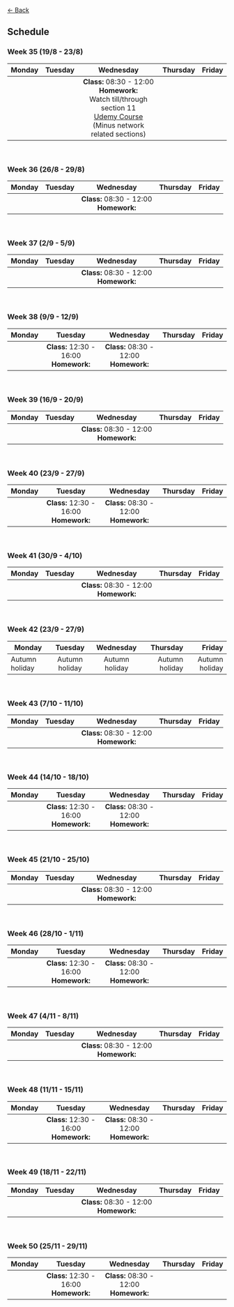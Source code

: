 [&larr; Back](../index.md)

## Schedule

### Week 35 (19/8 - 23/8)

| Monday        | Tuesday       | Wednesday | Thursday | Friday |
| ------------- |:-------------:|:---------:| --------:|-------:|
|               |               | <strong>Class:</strong> 08:30 - 12:00 <br> <strong>Homework:</strong> <br> Watch till/through section 11 <br> [Udemy Course](https://www.udemy.com/course/ethical-hacking-course-protect-yourself-prevent-hacks/) <br> (Minus network related sections) |    |        |

<br>

### Week 36 (26/8 - 29/8)

| Monday        | Tuesday       | Wednesday | Thursday | Friday |
| ------------- |:-------------:|:---------:| --------:|-------:|
|               |               | <strong>Class:</strong> 08:30 - 12:00 <br> <strong>Homework:</strong> <br> |    |    |

<br>

### Week 37 (2/9 - 5/9)

| Monday        | Tuesday       | Wednesday | Thursday | Friday |
| ------------- |:-------------:|:---------:| --------:|-------:|
|               |  | <strong>Class:</strong> 08:30 - 12:00 <br> <strong>Homework:</strong> <br> |    |    |

<br>

### Week 38 (9/9 - 12/9)

| Monday        | Tuesday       | Wednesday | Thursday | Friday |
| ------------- |:-------------:|:---------:| --------:|-------:|
|               | <strong>Class:</strong> 12:30 - 16:00 <br> <strong>Homework:</strong> <br> | <strong>Class:</strong> 08:30 - 12:00 <br> <strong>Homework:</strong> <br> |    |    |

<br>

### Week 39 (16/9 - 20/9)

| Monday        | Tuesday       | Wednesday | Thursday | Friday |
| ------------- |:-------------:|:---------:| --------:|-------:|
|               | | <strong>Class:</strong> 08:30 - 12:00 <br> <strong>Homework:</strong> <br> |    |    |

<br>

### Week 40 (23/9 - 27/9)

| Monday        | Tuesday       | Wednesday | Thursday | Friday |
| ------------- |:-------------:|:---------:| --------:|-------:|
|               | <strong>Class:</strong> 12:30 - 16:00 <br> <strong>Homework:</strong> <br> | <strong>Class:</strong> 08:30 - 12:00 <br> <strong>Homework:</strong> <br> |    |    |

<br>

### Week 41 (30/9 - 4/10)

| Monday        | Tuesday       | Wednesday | Thursday | Friday |
| ------------- |:-------------:|:---------:| --------:|-------:|
|               | | <strong>Class:</strong> 08:30 - 12:00 <br> <strong>Homework:</strong> <br> |    |    |

<br>

### Week 42 (23/9 - 27/9)

| Monday        | Tuesday       | Wednesday | Thursday | Friday |
| ------------- |:-------------:|:---------:| --------:|-------:|
| Autumn holiday | Autumn holiday | Autumn holiday | Autumn holiday | Autumn holiday |

<br>

### Week 43 (7/10 - 11/10)

| Monday        | Tuesday       | Wednesday | Thursday | Friday |
| ------------- |:-------------:|:---------:| --------:|-------:|
|               |               | <strong>Class:</strong> 08:30 - 12:00 <br> <strong>Homework:</strong> <br> |    |    |

<br>

### Week 44 (14/10 - 18/10)

| Monday        | Tuesday       | Wednesday | Thursday | Friday |
| ------------- |:-------------:|:---------:| --------:|-------:|
|               | <strong>Class:</strong> 12:30 - 16:00 <br> <strong>Homework:</strong> <br> | <strong>Class:</strong> 08:30 - 12:00 <br> <strong>Homework:</strong> <br> |    |    |

<br>


### Week 45 (21/10 - 25/10)

| Monday        | Tuesday       | Wednesday | Thursday | Friday |
| ------------- |:-------------:|:---------:| --------:|-------:|
|               |               | <strong>Class:</strong> 08:30 - 12:00 <br> <strong>Homework:</strong> <br> |    |    |

<br>

### Week 46 (28/10 - 1/11)

| Monday        | Tuesday       | Wednesday | Thursday | Friday |
| ------------- |:-------------:|:---------:| --------:|-------:|
|               | <strong>Class:</strong> 12:30 - 16:00 <br> <strong>Homework:</strong> <br> | <strong>Class:</strong> 08:30 - 12:00 <br> <strong>Homework:</strong> <br> |  |  |

<br>

### Week 47 (4/11 - 8/11)

| Monday        | Tuesday       | Wednesday | Thursday | Friday |
| ------------- |:-------------:|:---------:| --------:|-------:|
|               |               | <strong>Class:</strong> 08:30 - 12:00 <br> <strong>Homework:</strong> <br> |  |  |

<br>

### Week 48 (11/11 - 15/11)

| Monday        | Tuesday       | Wednesday | Thursday | Friday |
| ------------- |:-------------:|:---------:| --------:|-------:|
|               | <strong>Class:</strong> 12:30 - 16:00 <br> <strong>Homework:</strong> <br> | <strong>Class:</strong> 08:30 - 12:00 <br> <strong>Homework:</strong> <br> |    |    |

<br>

### Week 49 (18/11 - 22/11)

| Monday        | Tuesday       | Wednesday | Thursday | Friday |
| ------------- |:-------------:|:---------:| --------:|-------:|
|               |               | <strong>Class:</strong> 08:30 - 12:00 <br> <strong>Homework:</strong> <br> |    |    |

<br>


### Week 50 (25/11 - 29/11)

| Monday        | Tuesday       | Wednesday | Thursday | Friday |
| ------------- |:-------------:|:---------:| --------:|-------:|
|               | <strong>Class:</strong> 12:30 - 16:00 <br> <strong>Homework:</strong> <br> | <strong>Class:</strong> 08:30 - 12:00 <br> <strong>Homework:</strong> <br> |    |    |
